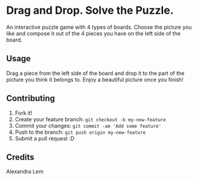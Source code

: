 # Drag and Drop. Solve the Puzzle.

An interactive puzzle game with 4 types of boards. Choose the picture you like and compose it out of the 4 pieces you have on the left side of the board.

## Usage

Drag a piece from the left side of the board and drop it to the part of the picture you think it belongs to. Enjoy a beautiful picture once you finish!

## Contributing

1. Fork it!
2. Create your feature branch: `git checkout -b my-new-feature`
3. Commit your changes: `git commit -am 'Add some feature'`
4. Push to the branch: `git push origin my-new-feature`
5. Submit a pull request :D


## Credits

Alexandra Lem
